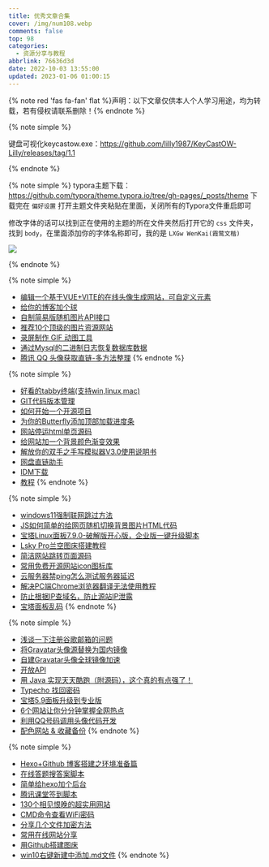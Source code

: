 ```yaml
---
title: 优秀文章合集
cover: /img/num108.webp
comments: false
top: 98
categories:
  - 资源分享与教程
abbrlink: 76636d3d
date: 2022-10-03 13:55:00
updated: 2023-01-06 01:00:15
---
```

{% note red 'fas fa-fan' flat %}声明：以下文章仅供本人个人学习用途，均为转载，若有侵权请联系删除！{% endnote %}



{% note simple %}

键盘可视化keycastow.exe：https://github.com/lilly1987/KeyCastOW-Lilly/releases/tag/1.1

{% endnote %}

{% note simple %}
typora主题下载：https://github.com/typora/theme.typora.io/tree/gh-pages/_posts/theme
下载完在 `偏好设置` 打开主题文件夹粘贴在里面，关闭所有的Typora文件重启即可

修改字体的话可以找到正在使用的主题的所在文件夹然后打开它的 `css` 文件夹，找到 `body`，在里面添加你的字体名称即可，我的是 `LXGw WenKai(霞鹜文楷)`

![](https://image-1309791158.cos.ap-guangzhou.myqcloud.com/其他/QQ截图20230320150510.webp)

{% endnote %}

{% note simple %}
- [编辑一个基于VUE+VITE的在线头像生成网站，可自定义元素](https://www.hellolin.cn/archives/253/)
- [给你的博客加个球](https://blog.yst3.cn/dqtj.html)
- [自制简易版随机图片API接口](https://www.hellolin.cn/archives/266/)
- [推荐10个顶级的图片资源网站](https://www.hellolin.cn/archives/100/)
- [录屏制作 GIF 动图工具](https://www.hellolin.cn/archives/85/)
- [通过Mysql的二进制日志恢复数据库数据](https://www.zhangshengrong.com/p/x7XROww1z3/)
- [腾讯 QQ 头像获取直链-多方法整理](http://blog.aiheadn.cn/archives/2af2cf76.html)
{% endnote %}

{% note simple %}
- [好看的tabby终端(支持win,linux,mac)](https://github.com/Eugeny/tabby/blob/master/README.zh-CN.md)
- [GIT代码版本管理](https://www.cnblogs.com/meromoon/p/12368900.html)
- [如何开始一个开源项目](https://www.jianshu.com/p/a2534c00a8d5)
- [为你的Butterfly添加顶部加载进度条](https://xlenco.eu.org/posts/769f.html)
- [网站停运html单页源码](https://www.xccx.cc/archives/16/)
- [给网站加一个背景颜色渐变效果](https://www.xccx.cc/archives/60/)
- [解放你的双手之手写模拟器V3.0使用说明书](https://www.abcio.cn/F/607.html#)
- [网盘直链助手](https://www.youxiaohou.com/install.html#)
- [IDM下载](https://www.youxiaohou.com/download.html)
- [教程](https://www.baiduyun.wiki/zh-cn/windows.html#)
{% endnote %}

{% note simple %}
- [windows11强制联网跳过方法](https://chenyu.me/1695.html)
- [JS如何简单的给网页随机切换背景图片HTML代码](https://www.liitk.com/1410.html)
- [宝塔Linux面板7.9.0-破解版开心版，企业版一键升级脚本](https://www.zhujitao.com/981.html)
- [Lsky Pro兰空图床搭建教程](https://azpay.cn/post/203.html#)
- [简洁网站跳转页面源码](https://azpay.cn/post/212.html)
- [常用免费开源网站icon图标库](https://azpay.cn/post/223.html)
- [云服务器禁ping怎么测试服务器延迟](https://azpay.cn/post/243.html)
- [解决PC端Chrome浏览器翻译无法使用教程](https://azpay.cn/post/244.html)
- [防止根据IP查域名，防止源站IP泄露](https://chenyu.me/1677.html?jscroll=comments)
- [宝塔面板乱码](https://chenyu.me/1687.html)
{% endnote %}


{% note simple %}
- [浅谈一下注册谷歌邮箱的问题](https://blog.qinglin.co/2488.html)
- [将Gravatar头像源替换为国内镜像](https://www.shephe.com/2022/08/wordpress-gravatar-change-resource/)
- [自建Gravatar头像全球镜像加速](https://blog.loli.top/archives/1023.html)
- [开放API](https://api.itggg.cn/#)
- [用 Java 实现天天酷跑（附源码），这个真的有点强了！](https://whitejiang.gitee.io/posts/3553/)
- [Typecho 找回密码](https://www.drearry.com/21.html)
- [宝塔5.9面板升级到专业版](https://imwgh.com/250)
- [6个网站让你分分钟掌握全网热点](https://imwgh.com/463)
- [利用QQ号码调用头像代码开发](https://www.abcio.cn/F/557.html)
- [配色网站 & 收藏备份](https://www.iyuu.cn/archives/56/)
{% endnote %}

{% note simple %}
- [Hexo+Github 博客搭建之环境准备篇](https://yafine-blog.cn/posts/bb7.html)
- [在线答题搜答案脚本](https://blog.hclonely.com/posts/aba1b2db/)
- [简单给hexo加个后台](https://sianx.com/posts/94b0805f/)
- [腾讯课堂签到脚本](https://sianx.com/posts/87e6a787/)
- [130个相见恨晚的超实用网站](https://sianx.com/posts/848cf625/)
- [CMD命令查看WiFi密码](https://www.xffjs.com/f/article/70.html)
- [分享几个文件加密方法](https://www.xffjs.com/f/article/116.html)
- [常用在线网站分享](https://www.xffjs.com/f/article/147.html)
- [用Github搭建图床](https://www.xffjs.com/f/article/208.html)
- [win10右键新建中添加.md文件](https://www.zhaoyingtian.com/archives/24.html)
{% endnote %}
